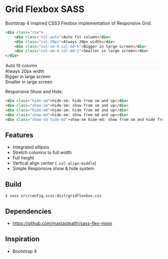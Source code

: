 # Grid Flexbox SASS

Bootstrap 4 inspired CSS3 Flexbox implementation of Responsive Grid.

```html
<div class="row">
    <div class="col-auto">Auto fit column</div>
    <div class="col-20px">Always 20px width</div>
    <div class="col-sm-4 col-md-6">Bigger in large screen</div>
    <div class="col-sm-4 col-md-2">Smaller in large screen</div>
</div>
```

<link href="https://raw.githubusercontent.com/kvdmolen/grid-flexbox-sass/master/dist/gridflexbox.css" rel="stylesheet">

<div class="row">
    <div class="col-auto" style='border:1px solid #EEE'>Auto fit column</div>
    <div class="col-20px">Always 20px width</div>
    <div class="col-sm-4 col-md-6">Bigger in large screen</div>
    <div class="col-sm-4 col-md-2">Smaller in large screen</div>
</div>


Responsive Show and Hide:

```html
<div class="hide-sm">hide-sm: hide from sm and up</div>
<div class="show-sm">hide-sm: show from sm and up</div>
<div class="hide-md">hide-sm: hide from md and up</div>
<div class="show-md">hide-sm: show from md and up</div>
<div class="show-sm hide-md">show-sm hide-md: show from sm and hide from md and up</div>
```

## Features

- Integrated ellipsis
- Stretch columns to full width
- Full height
- Vertical align center (`.col-align-middle`)
- Simple Responsive show & hide system

## Build

    $ sass src/config.scss:dist/gridflexbox.css

## Dependencies

- https://github.com/mastastealth/sass-flex-mixin

## Inspiration

- Bootstrap 4
